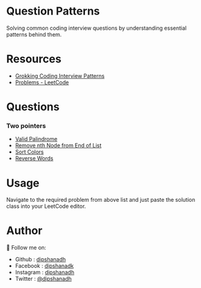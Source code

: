 # Question Patterns

Solving common coding interview questions by understanding essential patterns behind them.

# Resources

- [Grokking Coding Interview Patterns](https://www.educative.io/courses/grokking-coding-interview-patterns-cpp)
- [Problems - LeetCode](https://leetcode.com/problemset/all/)

# Questions

### Two pointers

- [Valid Palindrome](https://github.com/dipshanadh/question-patterns/blob/main/two-pointers/valid-palindrome.cpp)
- [Remove nth Node from End of List](https://github.com/dipshanadh/question-patterns/blob/main/two-pointers/remove-nth-node-from-end-of-list.cpp)
- [Sort Colors](https://github.com/dipshanadh/question-patterns/blob/main/two-pointers/sort-colors.cpp)
- [Reverse Words](https://github.com/dipshanadh/question-patterns/blob/main/two-pointers/reverse-words.cpp)

# Usage

Navigate to the required problem from above list and just paste the solution class into your LeetCode editor.

# Author

🛴 Follow me on:

- Github : [dipshanadh](https://github.com/dipshanadh)
- Facebook : [dipshanadk](https://facebook.com/dipshanadk)
- Instagram : [dipshanadh](https://instagram.com/dipshanadh)
- Twitter : [@dipshanadh](https://twitter.com/@dipshanadh)
